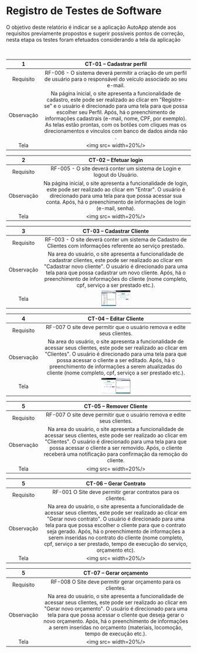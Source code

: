 # Registro de Testes de Software

O objetivo deste relatório é indicar se a aplicação AutoApp atende aos requisitos previamente propostos e sugerir possíveis pontos de correção, nesta etapa os testes foram efetuados considerando a tela da aplicação 

<br> 
  
| 1 	| **CT-01 – Cadastrar perfil** 	|
|:---:	|:---:	|
|	Requisito	| RF-006 - O sistema deverá permitir a criação de um perfil de usuário para o responsável do veículo associado ao seu e-mail. |
| Observação | Na página inicial, o site apresenta a funcionalidade de cadastro, este pode ser realizado ao clicar em "Registre-se" e o usuário é direcionado para uma tela para que possa escolher seu Perfil. Após, há o preenchimento de informações cadastrais (e-mail, nome, CPF, por exemplo). As telas estão prontas, com os botões com cliques mas os direcionamentos e vinculos com banco de dados ainda não . |
| Tela |  <img src= width=20%/>|

| 2 	| **CT-02 – Efetuar login** 	|
|:---:	|:---:	|
|	Requisito	| RF-005 - O site deverá conter um sistema de Login e logout do Usuário. |
| Observação | Na página inicial, o site apresenta a funcionalidade de login, este pode ser realizado ao clicar em "Entrar". O usuário é direcionado para uma tela para que possa acessar sua conta. Após, há o preenchimento de informações de login (e-mail, senha). |
| Tela |  <img src= width=20%/>|

| 3 	|  **CT-03 – Cadastrar Cliente** 	|
|:---:	|:---:	|
|	Requisito	| RF-003 - O site deverá conter um sistema de Cadastro de Clientes com informações referente ao serviço prestado. |
| Observação | Na area do usuário, o site apresenta a funcionalidade de cadastrar clientes, este pode ser realizado ao clicar em "Cadastrar novo cliente". O usuário é direcionado para uma tela para que possa cadastrar um novo cliente. Após, há o preenchimento de informações do cliente (nome completo, cpf, serviço a ser prestado etc.). |
| Tela |  <img src="https://github.com/ICEI-PUC-Minas-PMV-ADS/pmv-ads-2022-2-e2-proj-int-t6-gestao-adm-para-prestadores-de-servicos/blob/df31097c97d0fc05fe67bd049df7e3a3eba1a283/docs/img/Cadastrar%20Cliente.jpg" width=20%/>|

| 4 	|  **CT-04 – Editar Cliente** 	 	|
|:---:	|:---:	|
|	Requisito	| RF-007	O site deve permitir que o usuário remova e edite seus clientes. |
| Observação | Na area do usuário, o site apresenta a funcionalidade de acessar seus clientes, este pode ser realizado ao clicar em "Clientes". O usuário é direcionado para uma tela para que possa acessar o cliente a ser editado. Após, há o preenchimento de informações a serem atualizadas do cliente (nome completo, cpf, serviço a ser prestado etc.). |
| Tela |  <img src="https://github.com/ICEI-PUC-Minas-PMV-ADS/pmv-ads-2022-2-e2-proj-int-t6-gestao-adm-para-prestadores-de-servicos/blob/c9bc6bd69b612d5b9c3c6e9611bfb61a2f533c5c/docs/img/Editar%20clientes.jpg" width=20%/>|

| 5 	|  **CT-05 – Remover Cliente**	 	|
|:---:	|:---:	|
|	Requisito	| RF-007	O site deve permitir que o usuário remova e edite seus clientes. |
| Observação | Na area do usuário, o site apresenta a funcionalidade de acessar seus clientes, este pode ser realizado ao clicar em "Clientes". O usuário é direcionado para uma tela para que possa acessar o cliente a ser removido. Após, o cliente receberá uma notificação para confirmação da remoção do cliente. |
| Tela |  <img src= width=20%/>|

| 5 	|  **CT-06 – Gerar Contrato**	 	|
|:---:	|:---:	|
|	Requisito	| RF-001	O Site deve permitir gerar contratos para os clientes. |
| Observação | Na area do usuário, o site apresenta a funcionalidade de acessar seus clientes, este pode ser realizado ao clicar em "Gerar novo contrato". O usuário é direcionado para uma tela para que possa escolher o cliente para que o contrato seja gerado. Após, há o preenchimento de informações a serem inseridas no contrato do cliente (nome completo, cpf, serviço a ser prestado, tempo de execução do serviço, orçamento etc). |
| Tela |  <img src= width=20%/>|

| 5 	|  **CT-07 – Gerar orçamento** 		 	|
|:---:	|:---:	|
|	Requisito	| RF-008	O Site deve permitir gerar orçamento para os clientes. |
| Observação | Na area do usuário, o site apresenta a funcionalidade de acessar seus clientes, este pode ser realizado ao clicar em "Gerar novo orçamento". O usuário é direcionado para uma tela para que possa acessar o cliente que deseja gerar o novo orçamento. Após, há o preenchimento de informações a serem inseridas no orçamento (materiais, locomoção, tempo de execução etc.). |
| Tela |  <img src= width=20%/>|

